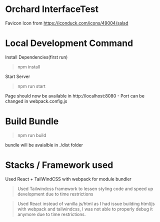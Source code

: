 # Orchard InterfaceTest

Favicon Icon from https://iconduck.com/icons/49004/salad

# Local Development Command

Install Dependencies(first run)
>npm install

Start Server

>npm run start

Page should now be available in http://localhost:8080 - Port can be changed in webpack.config.js

# Build Bundle

>npm run build

bundle will be avaialble in ./dist folder


# Stacks / Framework used

Used React + TailWindCSS with webpack for module bundler
> Used Tailwindcss framework to lessen styling code and speed up development due to time restrictions

> Used React instead of vanilla js/html as I had issue building html/js with webpack and tailwindcss, I was not able to properly debug it anymore due to time restrictions.
